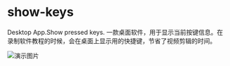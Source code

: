 # show-keys
Desktop App.Show pressed keys. 一款桌面软件，用于显示当前按键信息。在录制软件教程的时候，会在桌面上显示用的快捷键，节省了视频剪辑的时间。

![演示图片](./../screenshot/2021-11-27-18-22-39.gif)